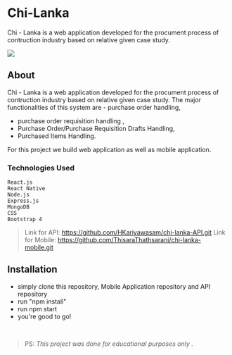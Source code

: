 
# Chi-Lanka

Chi - Lanka is a web application developed for the procument process of contruction industry based on relative given case study.

![](https://i.ibb.co/x5Yc01J/Screenshot-2021-11-15-013846.png)

## About

Chi - Lanka is a web application developed for the procument process of contruction industry based on relative given case study. The major functionalities of this system are     - purchase order handling,
  - purchase order requisition handling , 
  - Purchase Order/Purchase Requisition Drafts Handling,
  - Purchased Items Handling. 

For this project we build web application as well as mobile application.

### Technologies Used
```
React.js
React Native
Node.js
Express.js
MongoDB
CSS
Bootstrap 4
```
> Link for API: https://github.com/HKariyawasam/chi-lanka-API.git
> Link for Mobile: https://github.com/ThisaraThathsarani/chi-lanka-mobile.git

## Installation

- simply clone this repository, Mobile Application repository and API repository
- run "npm install"
- run npm start
- you're good to go!

<br />  

> PS: *This project was done for educational purposes only .*

